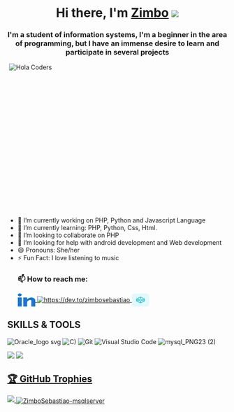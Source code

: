 

<h1 align="center">Hi there, I'm <a href="https://zimbosebastiao.github.io/portfolio/" target="_blank">Zimbo</a>
<img src="https://github.com/blackcater/blackcater/raw/main/images/Hi.gif" height="32"/></h1>
<h3 align="center"> I'm a student of information systems, I'm a beginner in 
the area of programming, but I have an immense desire to                             
learn and participate in several projects	</h3>
<img align="right" src="https://user-images.githubusercontent.com/94145573/167327452-29b47dbe-1ea4-4f52-b116-435b08add748.gif" alt="Hola Coders" width="500" height="350"/> 

- 🔭 I’m currently working on PHP, Python and Javascript Language
- 🌱 I’m currently learning: PHP, Python, Css, Html.
- 👯 I’m looking to collaborate on PHP
- 🤔 I’m looking for help with android development and Web development
- 😄 Pronouns: She/her
- ⚡ Fun Fact: I love listening to music
  <h3>📫 How to reach me:</h3>
  <div>
    <a href="https://www.linkedin.com/in/zimbo-sebasti%C3%A3o-3397a1195/">
      <img align="center" src="https://raw.githubusercontent.com/lkotlarenko/lkotlarenko/main/src/images/icons/Social/linked-in-alt.svg" alt="linkedin" height="30" width="40" />
    </a>
    <a href="https://dev.to/zimbosebastiao">
      <img align="center" src="https://raw.githubusercontent.com/rahuldkjain/github-profile-readme-generator/master/src/images/icons/Social/devto.svg" alt="https://dev.to/zimbosebastiao" height="30" width="40" />
    </a>
    <a href="https://codepen.io/zimbosebastiao">
      <img align="center" src="https://raw.githubusercontent.com/lkotlarenko/lkotlarenko/main/src/images/icons/Social/codepen.svg" alt="codepen" height="30" width="40" />
  </a>
  </div>

## SKILLS & TOOLS

![Oracle_logo svg](https://user-images.githubusercontent.com/94145573/167325206-9f4f375a-14e9-4429-acb2-62272a14b186.png)
![C)](https://user-images.githubusercontent.com/94145573/167326096-4b4aa3a0-637c-49a9-b06a-317d6e9a73a5.jpg)
![Git](https://img.shields.io/badge/git-%23F05033.svg?style=for-the-badge&logo=git&logoColor=white)
![Visual Studio Code](https://img.shields.io/badge/Visual%20Studio%20Code-0078d7.svg?style=for-the-badge&logo=visual-studio-code&logoColor=white)
![mysql_PNG23 (2)](https://user-images.githubusercontent.com/94145573/167325534-54fe37b6-db63-4a81-b982-8352c20301c1.png)


<div>
     
<img height="180em" src="https://github-readme-stats.vercel.app/api/top-langs/?username=ZimboSebastiao&layout=compact&langs_count=7&theme=dracula&cache_seconds=1800"/>
  <a href="https://github.com/ZimboSebastiao">
  <img height="180em" src="https://github-readme-stats.vercel.app/api?username=ZimboSebastiao&show_icons=true&theme=dracula&include_all_commits=true&count_private=true&cache_seconds=1800"/>
</div>

  
  <h2>🏆 GitHub Trophies</h2>
<img src="https://github-profile-trophy.vercel.app/?username=ZimboSebastiao&theme=nord&column=7" >
  
 <img align="center" alt="ZimboSebastiao-msqlserver"  src="https://komarev.com/ghpvc/?username=ZimboSebastiao&style=flat-square"> 
  


